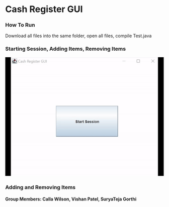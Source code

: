 # Cash Register GUI

### How To Run
Download all files into the same folder, open all files, compile Test.java

### Starting Session, Adding Items, Removing Items
![](gif1.gif)

### Adding and Removing Items


#### Group Members: Calla Wilson, Vishan Patel, SuryaTeja Gorthi
